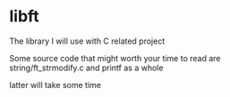 # libft

The library I will use with C related project


Some source code that might worth your time to read are string/ft_strmodify.c and printf as a whole

latter will take some time
